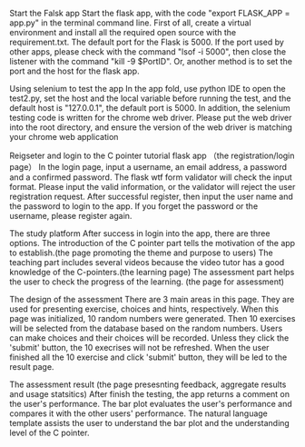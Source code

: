Start the Falsk app
Start the flask app, with the code "export FLASK_APP = app.py" in the terminal command line.
First of all, create a virtual environment and install all the required open source with the requirement.txt.
The default port for the Flask is 5000. If the port used by other apps, please check with the command "lsof -i 5000", then close the listener with the command "kill -9 $PortID".
Or, another method is to set the port and the host for the flask app.

Using selenium to test the app
In the app fold, use python IDE to open the test2.py, set the host and the local variable before running the test, and the default host is "127.0.0.1", the default port is 5000.
In addition, the selenium testing code is written for the chrome web driver. Please put the web driver into the root directory, and ensure the version of the web driver is matching 
your chrome web application

Reigseter and login to the C pointer tutorial flask app （the registration/login page）
In the login page, input a username, an email address, a password and a confirmed password. The flask wtf form validator will check the input format. Please input the valid information, 
or the validator will reject the user registration request. After successful register, then input the user name and the password to login to the app. If you forget the password or the 
username, please register again.

The study platform
After success in login into the app, there are three options. 
The introduction of the C pointer part tells the motivation of the app to establish.(the page promoting the theme and purpose to users)
The teaching part includes several videos because the video tutor has a good knowledge of the C-pointers.(the learning page)
The assessment part helps the user to check the progress of the learning. (the page for assessment)

The design of the assessment
There are 3 main areas in this page. They are used for presenting exercise, choices and hints, respectively.
When this page was initialized, 10 random numbers were generated. Then 10 exercises will be selected from the database based on the random numbers.
Users can make choices and their choices will be recorded. Unless they click the 'submit' button, the 10 execrises will not be refreshed.
When the user finished all the 10 exercise and click 'submit' button, they will be led to the result page.

The assessment result (the page presesnting feedback, aggregate results and usage statsitics)
After finish the testing, the app returns a comment on the user's performance. The bar plot evaluates the user's performance and compares it with the other users' performance. 
The natural language template assists the user to understand the bar plot and the understanding level of the C pointer.